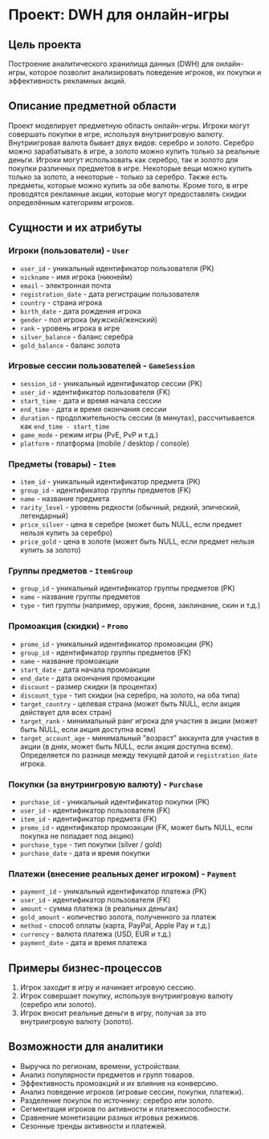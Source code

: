 # Проект: DWH для онлайн-игры

## Цель проекта
Построение аналитического хранилища данных (DWH) для онлайн-игры, которое позволит анализировать поведение игроков, их покупки и эффективность рекламных акций.

## Описание предметной области

Проект моделирует предметную область онлайн-игры. Игроки могут совершать покупки в игре, используя внутриигровую валюту. Внутриигровая валюта бывает двух видов: серебро и золото. Серебро можно зарабатывать в игре, а золото можно купить только за реальные деньги. Игроки могут использовать как серебро, так и золото для покупки различных предметов в игре. Некоторые вещи можно купить только за золото, а некоторые - только за серебро. Также есть предметы, которые можно купить за обе валюты. Кроме того, в игре проводятся рекламные акции, которые могут предоставлять скидки определённым категориям игроков.

## Сущности и их атрибуты

### Игроки (пользователи) - `User`
- `user_id` - уникальный идентификатор пользователя (PK)
- `nickname` - имя игрока (никнейм)
- `email` - электронная почта
- `registration_date` - дата регистрации пользователя
- `country` - страна игрока
- `birth_date` - дата рождения игрока
- `gender` - пол игрока (мужской/женский)
- `rank` - уровень игрока в игре
- `silver_balance` - баланс серебра
- `gold_balance` - баланс золота

### Игровые сессии пользователей - `GameSession`
- `session_id` - уникальный идентификатор сессии (PK)
- `user_id` - идентификатор пользователя (FK)
- `start_time` - дата и время начала сессии
- `end_time` - дата и время окончания сессии
- `duration` - продолжительность сессии (в минутах), рассчитывается как `end_time - start_time`
- `game_mode` - режим игры (PvE, PvP и т.д.)
- `platform` - платформа (mobile / desktop / console)

### Предметы (товары) - `Item`
- `item_id` - уникальный идентификатор предмета (PK)
- `group_id` - идентификатор группы предметов (FK)
- `name` - название предмета
- `rarity_level` - уровень редкости (обычный, редкий, эпический, легендарный)
- `price_silver` - цена в серебре (может быть NULL, если предмет нельзя купить за серебро)
- `price_gold` - цена в золоте (может быть NULL, если предмет нельзя купить за золото)

### Группы предметов - `ItemGroup`
- `group_id` - уникальный идентификатор группы предметов (PK)
- `name` - название группы предметов
- `type` - тип группы (например, оружие, броня, заклинание, скин и т.д.)

### Промоакция (скидки) - `Promo`
- `promo_id` - уникальный идентификатор промоакции (PK)
- `group_id` - идентификатор группы предметов (FK)
- `name` - название промоакции
- `start_date` - дата начала промоакции
- `end_date` - дата окончания промоакции
- `discount` - размер скидки (в процентах)
- `discount_type` - тип скидки (на серебро, на золото, на оба типа)
- `target_country` - целевая страна (может быть NULL, если акция действует для всех стран)
- `target_rank` - минимальный ранг игрока для участия в акции (может быть NULL, если акция доступна всем)
- `target_account_age` - минимальный "возраст" аккаунта для участия в акции (в днях, может быть NULL, если акция доступна всем). Определяется по разнице между текущей датой и `registration_date` игрока.

### Покупки (за внутриигровую валюту) - `Purchase`
- `purchase_id` - уникальный идентификатор покупки (PK)
- `user_id` - идентификатор пользователя (FK)
- `item_id` - идентификатор предмета (FK)
- `promo_id` - идентификатор промоакции (FK, может быть NULL, если покупка не попадает под акцию)
- `purchase_type` - тип покупки (silver / gold)
- `purchase_date` - дата и время покупки

### Платежи (внесение реальных денег игроком) - `Payment`
- `payment_id` - уникальный идентификатор платежа (PK)
- `user_id` - идентификатор пользователя (FK)
- `amount` - сумма платежа (в реальных деньгах)
- `gold_amount` - количество золота, полученного за платеж
- `method` - способ оплаты (карта, PayPal, Apple Pay и т.д.)
- `currency` - валюта платежа (USD, EUR и т.д.)
- `payment_date` - дата и время платежа

## Примеры бизнес-процессов
1. Игрок заходит в игру и начинает игровую сессию.
2. Игрок совершает покупку, используя внутриигровую валюту (серебро или золото).
3. Игрок вносит реальные деньги в игру, получая за это внутриигровую валюту (золото).

## Возможности для аналитики
- Выручка по регионам, времени, устройствам.
- Анализ популярности предметов и групп товаров.
- Эффективность промоакций и их влияние на конверсию.
- Анализ поведение игроков (игровые сессии, покупки, платежи).
- Разделение покупок по источнику: серебро или золото.
- Сегментация игроков по активности и платежеспособности.
- Сравнение монетизации разных игровых режимов.
- Сезонные тренды активности и платежей.
